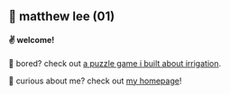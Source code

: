 ## 🌱 matthew lee (01)

#### ✌️ welcome!

🧩 bored? check out [a puzzle game i built about irrigation](https://acres.matthewjl.xyz/#/).

🏡 curious about me? check out [my homepage](https://matthewjl.xyz)!
